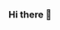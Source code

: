 ### Hi there 👋

<!--
**JuniorSoares716/JuniorSoares716** is a ✨ _special_ ✨ repository because its `README.md` (this file) appears on your GitHub profile.


Me chamo Júnior atualmente sou acadêmico em Bacharelado em Sistemas de informação, cursando o 8° Semestre, no Instituto Federal de Educação, Ciência e Tecnologia - Campus Cedro. 
Sou técnico em Informática pela EEEP Francisca de Albuquerque Moura (2010). Sou técnico em Eletrotécnica pelo Instituto Federal de Educação, Ciência e Tecnologia - Campus Cedro.(2013).  
Tem interesse nas áreas de Desenvolvimento Web, Design, Redes de Computadores, Automação, Visão Computacional e Inteligência Computacional, sou apaixonado por desafios novos.

No meu tempo livre, gosto de jogar (e assistir) futebol (⚽️), assistir filmes (🎞️) e séries (📺), ouvir música (🎵) entre outros.


Gostaria de me encontrar?


[![Twitter Badge](https://img.shields.io/badge/-Twitter-1ca0f1?style=flat-square&labelColor=1ca0f1&logo=twitter&logoColor=white&link=https://twitter.com/felipefialho_)](https://twitter.com/juniorsoares716)
[![Linkedin Badge](https://img.shields.io/badge/-LinkedIn-blue?style=flat-square&logo=Linkedin&logoColor=white&link=https://www.linkedin.com/in/felipefialho)](https://www.linkedin.com/in/junior-soares-189b31141/)
Here are some ideas to get you started:

- 🔭 I’m currently working on ...
- 🌱 I’m currently learning ...
- 👯 I’m looking to collaborate on ...
- 🤔 I’m looking for help with ...
- 💬 Ask me about ...
- 📫 How to reach me: ...
- 😄 Pronouns: ...
- ⚡ Fun fact: ...
-->
